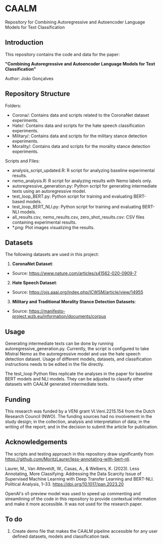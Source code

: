 # CAALM
Repository for Combining Autoregressive and Autoencoder Language Models for Text Classification

## Introduction

This repository contains the code and data for the paper:

**"Combining Autoregressive and Autoencoder Language Models for Text Classification"**

Author: João Gonçalves


## Repository Structure

Folders:

- Corona/: Contains data and scripts related to the CoronaNet dataset experiments.
- Hate/: Contains data and scripts for the hate speech classification experiments.
- Military/: Contains data and scripts for the military stance detection experiments.
- Morality/: Contains data and scripts for the morality stance detection experiments.
  
Scripts and Files:

- analysis_script_updated.R: R script for analyzing baseline experimental results.
- nemo_analysis.R: R script for analyzing results with Nemo labels only.
- autoregressive_generation.py: Python script for generating intermediate texts using an autoregressive model.
- test_loop_BERT.py: Python script for training and evaluating BERT-based models.
- test_loop_BERT_NLI.py: Python script for training and evaluating BERT-NLI models.
- all_results.csv, nemo_results.csv, zero_shot_results.csv: CSV files containing experimental results.
- *.png: Plot images visualizing the results.

## Datasets
The following datasets are used in this project:

1. **CoronaNet Dataset**:
- Source: https://www.nature.com/articles/s41562-020-0909-7

2. **Hate Speech Dataset**:
- Source: https://ojs.aaai.org/index.php/ICWSM/article/view/14955

3. **Military and Traditional Morality Stance Detection Datasets**:
- Source: https://manifesto-project.wzb.eu/information/documents/corpus


## Usage
Generating intermediate texts can be done by running autoregressive_generation.py. Currently, the script is configured to take Mistral Nemo as the autoregressive model and use the hate speech detection dataset. Usage of different models, datasets, and classification instructions needs to be edited in the file directly.

The test_loop Python files replicate the analyses in the paper for baseline BERT models and NLI models. They can be adjusted to classify other datasets with CAALM generated intermediate texts.

## Funding

This research was funded by a VENI grant VI.Veni.221S.154 from the Dutch Research Council (NWO). The funding sources had no involvement in the study design; in the collection, analysis and interpretation of data; in the writing of the report; and in the decision to submit the article for publication.

## Acknowledgements

The scripts and testing approach in this repository draw significantly from https://github.com/MoritzLaurer/less-annotating-with-bert-nli.

Laurer, M., Van Atteveldt, W., Casas, A., & Welbers, K. (2023). Less Annotating, More Classifying: Addressing the Data Scarcity Issue of Supervised Machine Learning with Deep Transfer Learning and BERT-NLI. Political Analysis, 1–33. https://doi.org/10.1017/pan.2023.20

OpenAI's o1-preview model was used to speed up commenting and streamlining of the code in this repository to provide contextual information and make it more accessible. It was not used for the research paper.

## To do

1. Create demo file that makes the CAALM pipeline accessible for any user defined datasets, models and classification task.





